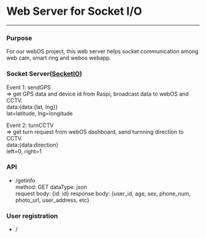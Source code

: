 # Web Server for Socket I/O
---
### Purpose      
For our webOS project, this web server helps socket communication among web cam, smart ring and webos webapp.  
### Socket Server([SocketIO](https://socket.io/))    
Event 1: sendGPS     
=> get GPS data and device id from Raspi, broadcast data to webOS and CCTV.   
data:{data:{lat, lng}}   
lat=latitude, lng=longitude       
     
Event 2: turnCCTV      
=> get turn request from webOS dashboard, send turnning direction to CCTV.       
data:{data:direction}       
left=0, right=1     
      
### API    
* /getinfo      
method: GET
dataType: json     
request body: {id: id}
response body: {user_id, age, sex, phone_num, photo_url, user_address, etc}     
        
### User registration     
* /

